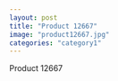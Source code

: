 ```yaml
---
layout: post
title: "Product 12667"
image: "product12667.jpg"
categories: "category1"
---
```

Product 12667
